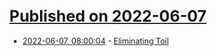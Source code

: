 # [Published on 2022-06-07](index.md)

* [2022-06-07, 08:00:04](https://news.ycombinator.com/item?id=31651146) - [Eliminating Toil](https://sre.google/sre-book/eliminating-toil/)
